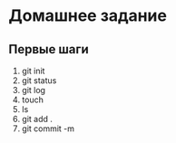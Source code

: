 # Домашнее задание
## Первые шаги
1. git init
2. git status
3. git log
5. touch
6. ls
7. git add .
8. git commit -m

